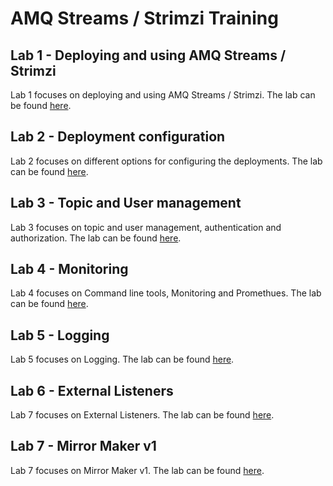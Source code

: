 # AMQ Streams / Strimzi Training

## Lab 1 - Deploying and using AMQ Streams / Strimzi

Lab 1 focuses on deploying and using AMQ Streams / Strimzi. The lab can be found [here](./lab-1/).

## Lab 2 - Deployment configuration

Lab 2 focuses on different options for configuring the deployments. The lab can be found [here](./lab-2/).

## Lab 3 - Topic and User management

Lab 3 focuses on topic and user management, authentication and authorization. The lab can be found [here](./lab-3/).

## Lab 4 - Monitoring

Lab 4 focuses on Command line tools, Monitoring and Promethues. The lab can be found [here](./lab-4/).

## Lab 5 - Logging

Lab 5 focuses on Logging. The lab can be found [here](./lab-5/).

## Lab 6 - External Listeners

Lab 7 focuses on External Listeners. The lab can be found [here](./lab-6/).

## Lab 7 - Mirror Maker v1

Lab 7 focuses on Mirror Maker v1. The lab can be found [here](./lab-7/).
